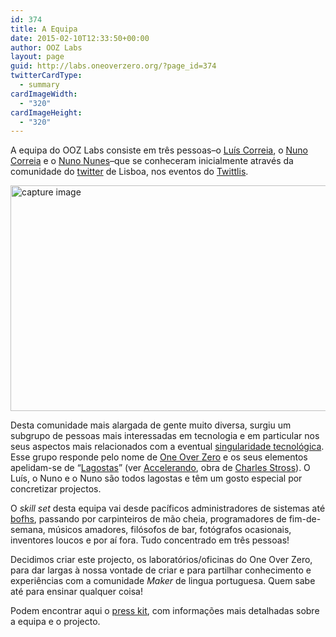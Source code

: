 ```yaml
---
id: 374
title: A Equipa
date: 2015-02-10T12:33:50+00:00
author: OOZ Labs
layout: page
guid: http://labs.oneoverzero.org/?page_id=374
twitterCardType:
  - summary
cardImageWidth:
  - "320"
cardImageHeight:
  - "320"
---
```

A equipa do OOZ Labs consiste em três pessoas–o [Luís Correia](http://labs.oneoverzero.org/luis-correia), o [Nuno Correia](http://labs.oneoverzero.org/nuno-correia) e o [Nuno Nunes](http://labs.oneoverzero.org/nuno-nunes)–que se conheceram inicialmente através da comunidade do <a href="http://twitter.com" target="_blank">twitter</a> de Lisboa, nos eventos do <a href="https://twitter.com/twittlis" target="_blank">Twittlis</a>.

[<img class="aligncenter size-large wp-image-641" src="http://labs.oneoverzero.org/wp-content/uploads/2015/02/capture-image-1024x577.png" alt="capture image" width="640" height="361" srcset="http://labs.oneoverzero.org/wp-content/uploads/2015/02/capture-image-1024x577.png 1024w, http://labs.oneoverzero.org/wp-content/uploads/2015/02/capture-image-300x169.png 300w, http://labs.oneoverzero.org/wp-content/uploads/2015/02/capture-image-280x158.png 280w, http://labs.oneoverzero.org/wp-content/uploads/2015/02/capture-image.png 1438w" sizes="(max-width: 640px) 100vw, 640px" />](http://labs.oneoverzero.org/wp-content/uploads/2015/02/capture-image.png)

Desta comunidade mais alargada de gente muito diversa, surgiu um subgrupo de pessoas mais interessadas em tecnologia e em particular nos seus aspectos mais relacionados com a eventual <a href="http://en.wikipedia.org/wiki/Technological_singularity" target="_blank">singularidade tecnológica</a>. Esse grupo responde pelo nome de <a href="http://oneoverzero.org/" target="_blank">One Over Zero</a> e os seus elementos apelidam-se de &#8220;<a href="http://en.wikipedia.org/wiki/Accelerando#Characters" target="_blank">Lagostas</a>&#8221; (ver <a href="http://en.wikipedia.org/wiki/Accelerando" target="_blank">Accelerando</a>, obra de <a href="http://www.antipope.org/charlie/blog-static/fiction/faq.html" target="_blank">Charles Stross</a>). O Luís, o Nuno e o Nuno são todos lagostas e têm um gosto especial por concretizar projectos.

O _skill set_ desta equipa vai desde pacíficos administradores de sistemas até <a href="http://en.wikipedia.org/wiki/Bastard_Operator_From_Hell" target="_blank">bofhs</a>, passando por carpinteiros de mão cheia, programadores de fim-de-semana, músicos amadores, filósofos de bar, fotógrafos ocasionais, inventores loucos e por aí fora. Tudo concentrado em três pessoas!

Decidimos criar este projecto, os laboratórios/oficinas do One Over Zero, para dar largas à nossa vontade de criar e para partilhar conhecimento e experiências com a comunidade _Maker_ de lingua portuguesa. Quem sabe até para ensinar qualquer coisa!

Podem encontrar aqui o [press kit](http://cdn.labs.oneoverzero.org/PressKit201502/Press%20Kit%20OOZ%20Labs.zip), com informações mais detalhadas sobre a equipa e o projecto.